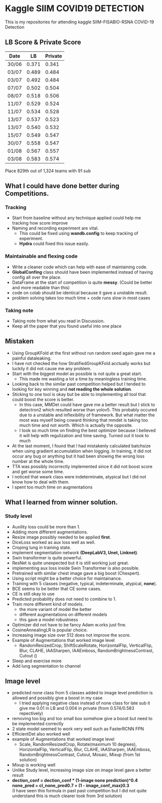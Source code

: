 # Kaggle SIIM COVID19 DETECTION

This is my repositories for attending kaggle SIIM-FISABIO-RSNA COVID-19 Detection


## LB Score & Private Score

|Date   | LB    | Private |
|------ |------ |-------- |
| 30/06 | 0.371 | 0.341   |
| 03/07 | 0.489 | 0.484   |
| 03/07 | 0.492 | 0.484   |
| 07/07 | 0.502 | 0.504   | 
| 08/07 | 0.518 | 0.506   |
| 11/07 | 0.529 | 0.524   | 
| 11/07 | 0.534 | 0.528   |
| 13/07 | 0.537 | 0.523   |
| 13/07 | 0.540 | 0.532   |
| 15/07 | 0.549 | 0.547   |
| 30/07 | 0.558 | 0.547   |
| 01/08 | 0.567 | 0.557   |
| 03/08 | 0.583 | 0.574   |

Place 829th out of 1,324 teams with 91 sub


## What I could have done better during Competitions.

### Tracking
- Start from baseline without any technique applied could help me tracking how score improve
- Naming and recording experiment are vital.
    - This could be fixed using **wandb.config** to keep tracking of experiment.
    - **Hydra** could fixed this issue easily.

### Maintainable and flexing code 
- Write a cleaner code which can help with ease of maintaining code.
- **GlobalConfing** class should have been implemented instead of having config all over the place.
- DataFrame at the start of competition is quite **messy**. (Could be better and more readable than this)
- code on colab should be identical because it gave a unstable result.
- problem solving takes too much time + code runs slow in most cases

### Taking note
- Taking note from what you read in Discussion.
- Keep all the paper that you found useful into one place

## Mistaken
- Using GroupKFold at the first without run random seed again gave me a painful dataleaking.
- I have not checked the how StratifiedGroupKFold acctually works but luckily it did not cause me any problem.
- Start with the biggest model as possible is not quite a great start.
    - This made me wasting a lot a time by meaningless training time.
- Looking back to the similar past competition helped but I tended to looking for key winning 
  and **not reading the whole solution**.
- Sticking to one tool is okay but be able to implementing all tool that could boost the score is better.
   - In this case, MMDet could have gave me a better result but I stick to detectron2 which resulted worse
     than yolov5. This probably occured due to a unstable and inflexibility of framework.
     But what matter the most was myself being coward thinking that mmdet is taking too much time and not worth.
     Which is actually the opposite.
   - I took so much time on finding the best optimizer because I believed it will help with regulization and time saving.
     Turned out it took to much
- At the last moment, I found that I had mistakenly calculated batchsize when using gradient accumulation when logging.
  In training, it did not occur any bug or anything but it had been showing the wrong loss number at the whole time.
- TTA was possibly incorrectly implemented since it did not boost score and get worse some time. 
- I noticed that weark class were indeterminate, atypical but I did not know how to deal with them.
- I spent too much time on augmentations

## What I learned from winner solution.
### Study level
- Auxility loss could be more than 1.
- Adding more different augmentations.
- Resize image possibly needed to be applied **first**.
- DiceLoss worked as aux loss well as well.
- Croping lung in training state.
- implement segmentation network **(DeepLabV3, Unet, Linknet)**.
- Swin transformer is quite powerful.
- ResNet is quite unexpected but it is still working just great.
- implementing aux loss inside Swin Transformer is also possible.
- Pretrained with similar chest image gave a big boost (Chexpert).
- Using script might be a better choice for maintainance.
- Training with 5 classes (negative, typical, indeterminate, atypical, **none**).
- BCE seems to be better that CE some cases.
- CE is still okay to use
- Predicted probability does not need to combine to 1.
- Train more different kind of models.
  - the more variant of model the better
  - different augmentations on different models
  - this gave a model robustness
- Optimizer did not have to be fancy Adam w.orks just fine.
- CosineAnnealingLR is popular choice.
- Increasing image size over 512 does not improve the score.
- Example of Augmentations that worked image level
   - RandomResizedCrop, ShiftScaleRotate, HorizontalFlip, VerticalFlip,
     Blur, CLAHE, IAASharpen, IAAEmboss, RandomBrightnessContrast, Cutout
     ()
- Sleep and exercise more
- Add lung segmentation to channel


## Image level
- predicted none class from 5 classes added to image level prediction is allowed and possibly give a boost in my case
    - I tried applying negative class instead of none class for late sub it give me 0.01 in LB and 0.004 in private (from 0.574/0.583 repectively)
- removing too big and too small box somehow give a boost but need to be implemented correctly
- 2 state model seemed to work very well such as FasterRCNN FPN
- EfficientDet also worked well
- example of Augmentations that worked image level
  - Scale, RandomResizedCrop, Rotate(maximum 10 degrees), HorizontalFlip, VerticalFlip,
     Blur, CLAHE, IAASharpen, IAAEmboss, RandomBrightnessContrast, Cutout, Mosaic, Mixup
     (from 1st solution)
- Mixup is working well
- Unlike Study level, increasing image size on image level gave a better result
- **dection_conf = dection_conf * (1-image none prediction)^0.4**  
  **none_pred = cl_none_pred0.7 + (1 - image_conf_max)0.3**  
   (I have seen this formula in past past competition but
   I did not quite understand this is much clearer took from 3rd solution)


  